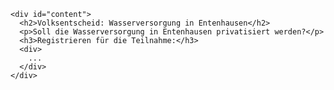     <div id="content">
      <h2>Volksentscheid: Wasserversorgung in Entenhausen</h2>
      <p>Soll die Wasserversorgung in Entenhausen privatisiert werden?</p>
      <h3>Registrieren für die Teilnahme:</h3>
      <div>
        ...
      </div>      
    </div>